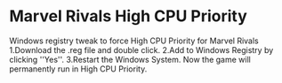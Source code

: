 # Marvel Rivals High CPU Priority
Windows registry tweak to force High CPU Priority for Marvel Rivals
1.Download the .reg file and double click.
2.Add to Windows Registry by clicking ''Yes''.
3.Restart the Windows System.
Now the game will permanently run in High CPU Priority.
